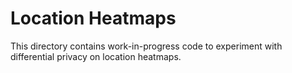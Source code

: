 # Location Heatmaps

This directory contains work-in-progress code to experiment with differential
privacy on location heatmaps.
